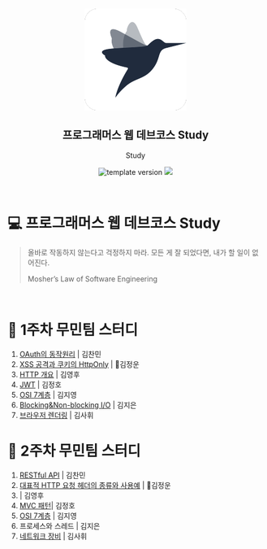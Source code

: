 <br/>
<p align="middle" >
  <img width="200px;" src="./src/images/prgms-logo.png"/>
</p>
<h2 align="middle">프로그래머스 웹 데브코스 Study</h2>
<p align="middle">Study</p>
<p align="middle">
  <img src="https://img.shields.io/badge/version-1.0.0-blue?style=flat-square" alt="template version"/>
  <img src="https://img.shields.io/badge/language-md-md.svg?style=flat-square"/>
</p>

<br/>

# 💻 프로그래머스 웹 데브코스 Study

> 올바로 작동하지 않는다고 걱정하지 마라.
> 모든 게 잘 되었다면, 내가 할 일이 없어진다.
>
> Mosher’s Law of Software Engineering

<br/>

<!-- 꾸미실 분들은 마음대로 꾸며주세요! -->

# 🚀 1주차 무민팀 스터디

<!-- * [제목](링크)하여 올려주세요 -->

1. [OAuth의 동작원리]([1기-A]김찬민/OAuth_Mechanism.md) | 김찬민
2. [XSS 공격과 쿠키의 HttpOnly]([1기-B]김정운/xssAttack/xssAttack.md) | 🎸김정운
3. [HTTP 개요](https://github.com/prgrms-web-devcourse/FE-August-study/blob/Week1/mooomeeen%5DStudy/%5B1%EA%B8%B0-A%5D%EA%B9%80%EC%98%81%ED%9B%84/HTTP%20introduction/HTTP.md) | 김영후
4. [JWT]([1기-B]김정호/JWT.md) | 김정호
5. [OSI 7계층]([1기-A]김지영/2week/OSI-7-layers.md) | 김지영
6. [Blocking&Non-blocking I/O]([1기-A]김지은/Blocking&Non-Blocking.md) | 김지은
7. [브라우저 렌더링]([1기-B]김사휘/browser_rendering.md) | 김사휘

# 🚀 2주차 무민팀 스터디

1. [RESTful API]([1기-A]김찬민/cs_02_restAPI.md) | 김찬민
2. [대표적 HTTP 요청 헤더의 종류와 사용예]([1기-B]김정운/http_header/httpHeader.md) | 🎸김정운
3. | 김영후
4. [MVC 패턴]([1기-B]김정호/MVC.md)| 김정호
5. [OSI 7계층]([1기-A]김지영/2week/OSI-7-layers.md) | 김지영
6. 프로세스와 스레드 | 김지은
7. [네트워크 장비]([1기-B]김사휘/network_devices.md) | 김사휘
